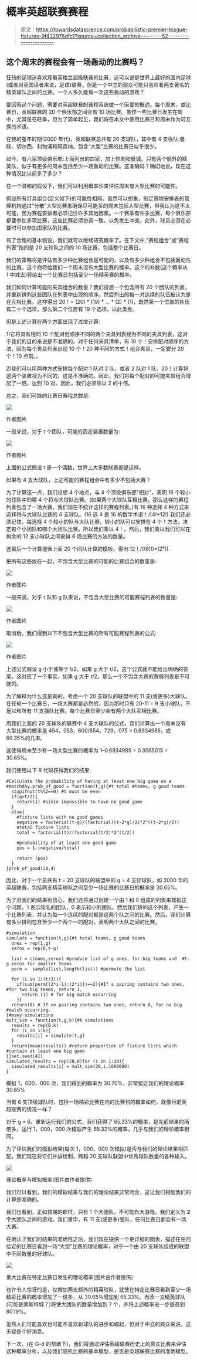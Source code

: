 # 概率英超联赛赛程

> 原文：<https://towardsdatascience.com/probabilistic-premier-league-fixtures-9f432976dfc1?source=collection_archive---------52----------------------->

## 这个周末的赛程会有一场轰动的比赛吗？

狂热的足球迷喜欢观看英格兰超级联赛的比赛，这可以说是世界上最好的国内足球(或者对英国读者来说，足球)联赛。但是一个中立的观众可能只喜欢看两支著名的精英球队之间的比赛。一个人多久能看一次这些轰动的游戏？

要回答这个问题，需要对英超联赛的赛程系统做一个简要的概述。每个周末，或比赛日，英超联赛的 20 个俱乐部之间会有 10 场比赛。虽然一些比赛日发生在周中，尤其是在旺季，但为了简单起见，我们将在本文中使用比赛日和周末作为可互换的术语。

在我的童年时期(2000 年代)，英超联赛总共有 20 支球队，其中有 4 支强队:曼联、切尔西、利物浦和阿森纳。包含“大型”比赛的比赛日似乎很少。

如今，有六家顶级俱乐部:上面列出的四家，加上热刺和曼城。只有两个额外的精英队，似乎有更多的周末包括至少一场轰动的比赛。这准确吗？确切地说，现在这种情况比以前多了多少？

在一个温和的假设下，我们可以利用概率论来评估周末有大型比赛的可能性。

假设所有灯具组合(定义如下)的可能性相同。虽然可以想象，制定赛程安排表的管理机构通过“分散”大型比赛来确保尽可能多的周末包括大型比赛，但我认为这不太可能，因为赛程安排者必须记住许多其他因素。一个赛季有许多比赛，每个俱乐部都要参加多项比赛，这些比赛必须协调一致，以免发生冲突，此外，球员必须在必要时可以参加国家队的比赛。

有了合理的基本假设，我们就可以继续研究概率了。在下文中,“赛程组合”或“赛程列表”指的是 20 支球队之间的 10 场比赛，包括整个比赛日。

我们的策略将是评估有多少种比赛组合是可能的，以及有多少种组合不包括轰动性的比赛。这个商将给我们一个周末没有大型比赛的概率。这个的补数(这个概率从 1 中减去)将给出一个比赛日包括至少一场精英赛的概率。

我们如何计算可能的夹具组合的数量？我们设想一个包含所有 20 个团队的列表，并重新排列这些团队在列表中出现的顺序。然后列出的每一对连续的队伍被认为是在互相比赛。这样得出 20！= (20) * (19) * … * (2) * (1)，既然第一个位置的队伍有二十个选项，那么第二个位置有 19 个选项，以此类推。

但是上述计算在两个方面出现了过度计算:

1)它将具有相同 10 个配对但顺序不同的两个夹具列表视为不同的夹具列表，这对于我们的目的来说是不准确的。对于任何夹具清单，有 10 个！安排配对顺序的方法。因为每个夹具列表出现 10 个！20 种不同的方式！组合夹具，一定要分 20 个！10 点前。。

2)我们可以用两种方式安排每个配对:1 队对 2 队，或者 2 队对 1 队。20！计算将这两个装置视为不同的，这是不准确的。因此，我们将每个配对的可能夹具组合增加了一倍，达到 10 对。因此，我们必须除以 2 的十倍。

总之，我们可能的比赛日赛程总数是:

![](img/24f34a3a8e749d701d04b4ebc3d7d28e.png)

作者图片

一般来说，对于 t 个团队，可能的固定装置数量为:

![](img/aec2388bcc13c7b4c0ab6b7c2d8c4302.png)

作者图片

上面的公式假设 t 是一个偶数，世界上大多数联赛都是这样。

如果有 4 支大球队，上述可能的赛程组合中有多少不包括大赛？

为了计算这一点，我们设想 4 个地点，与 4 个顶级俱乐部“相对”，表明 16 个较小的球队中的哪 4 个将与大球队比赛。(如果两个大球队互相比赛，那么这样的赛程列表包含了一场大赛，我们现在不统计这样的赛程列表。)有 16 种选择 4 种方式来选择将与大球队比赛的 4 支球队。(16 选 4 是 16 的数学术语！/(4!*12!).我们还必须记住，每选择 4 个较小的队与大队比赛，较小的队可以安排在 4 个！方法，决定每个小团队和哪个大团队比赛。所以我们乘以 4！。然后，我们乘以我们可以在剩余的 12 支小球队之间安排 6 场比赛的方法的数量。

这最后一个计算遵循上面 20 个团队计算的模板，得出:12！/((6)!)*(2⁶)).

把所有这些放在一起，不包含大型比赛的可能的比赛组合的数量是:

![](img/f04e40ac14c1790219a214592150ebba.png)

作者图片

一般来说，对于 t 队和 g 队来说，不包含大型比赛的可能赛程列表的数量是:

![](img/56d5197297002f142ba1d47420acc0d1.png)

作者图片

取消后，我们得到以下不包含大型比赛的所有可能赛程列表的公式:

![](img/17d947561fc2c66f773eaecee4c460a9.png)

作者图片

上述公式假设 g 小于或等于 t/2。如果 g 大于 t/2，这个公式就不能给出明确的答案。这对应了一个事实，如果 g 大于 t/2，那么一个不包含大赛的赛程列表是不可能的。

为了解释为什么这是真的，考虑一个 20 支球队的联盟中的 11 支(或更多)大球队。在任何一个比赛日，一场大赛都是必然的，因为那时只有 20-11 = 9 支小球队，不足以和所有 11 支强队比赛。每个比赛日至少会有两个大队互相比赛。

用我们上面的 20 支球队的联赛中 4 支大球队的公式，我们计算出一个周末没有大型比赛的概率是 454，053，600/654，729，075 = 0.6934985，或 69.35%的几率。

这使得周末至少有一场大型比赛的概率为 1–0.6934985 = 0.3065015 = 30.65%。

我们使用以下 R 代码获得我们的结果:

```
#Calculate the probability of having at least one big game on a #matchday.prob_of_good = function(t,g){#t total #teams, g good teams
  stopifnot(t%%2==0) #t must be even
  if(g>t/2){ 
    return(1) #since impossible to have no good game
  }
  else{
    #fixture lists with no good games
    negative = factorial(t-g)/(factorial((t-2*g)/2)*2^((t-2*g)/2))
    #total fixture lists
    total = factorial(t)/(factorial(t/2)*2^(t/2))

    #probability of at least one good game
    pos = 1-(negative/total)

    return (pos)
  }
}prob_of_good(20,4)
```

因此，对于一个总共有 t = 20 支球队的联盟中的 g = 4 支好球队，如 2000 年的英超联赛，包括两支精英球队之间至少一场比赛的比赛日的概率是 30.65%。

为了对我们的结果有信心，我们还将通过创建一个由 1 和 0 组成的列表来模拟这个问题，1 表示知名的团队，0 表示较小的团队。然后我们排列这个列表，产生一个比赛列表，并认为每一个连续的配对都是这两个队之间的比赛。然后，我们计算有多少排列包含至少一个两个一的配对，表明两个大队之间的比赛。

```
#simulation
simulate = function(t,g){#t total teams, g good teams 
  ones = rep(1,g)
  zeros = rep(0,t-g)

  list = c(ones,zeros) #produce list of g ones, for big teams and  #t-g zeros for smaller teams
  perm =  sample(list,length(list)) #permute the list

  for (i in 1:(t/2)){
    if(sum(perm[(2*i-1):(2*i)])==2){#If a pairing contains two ones, #for two big teams, return 1,
      return (1) # for big match occurring
    }}
  return(0) # If no pairing contains two ones, return 0, for no big #match occurring.
}#many simulations
mult_sim = function(t,g,k){#k simulations
  results = rep(0,k)
  for (i in 1:k){
    results[i] = simulate(t,g)
  }
  return(mean(results)) #return proportion of fixture lists which          #contain at least one big game
}}set.seed(41)
simulated_results = rep(20,0)for (i in 1:20){
  simulated_results[i] = mult_sim(20,i,1000000)
}
```

模拟 1，000，000 次，我们得到的概率为 30.70%，非常接近我们的理论概率 30.65%

当有 6 支顶级球队时，包括一场精彩比赛在内的比赛日的概率如何，就像目前英超联赛的情况一样？

对于 g = 6，重新运行我们的公式，我们获得了 65.33%的概率，是先前结果的两倍多。运行 1，000，000 次模拟产生 65.32%的概率，几乎与我们的理论概率相同。

为了评估我们的模拟结果(每次 1，000，000 次模拟)是否与我们的理论结果相匹配，我们现在将它们并排绘制，跨越 20 支球队联盟中优秀球队数量的各种输入。

![](img/783b7f856438945417f122f80278b787.png)

理论概率与模拟概率(图片由作者提供)

我们可以看到，我们的模拟结果与我们的理论结果非常吻合，这让我们相信我们的计算是准确的。

我们也看到，正如预期的那样，只有 1 个大团队，不可能有大游戏，我们定义为 **2 个**大团队之间的游戏。我们重申，有 11 支(或更多)强队，任何比赛日都会有一场大赛。

在确认了我们的结果的准确性之后，我们现在提供一个更详细的图表，描述在任何给定的比赛日看到一场“大型”比赛的理论概率，对于一个由 20 支球队组成的联盟中不同数量的好球队。

![](img/34c4f7bec621c84cb309eeb8f60f4ada.png)

重大比赛在特定比赛日发生的理论概率(图片由作者提供)

也许令人惊讶的是，仅增加两支额外的精英球队，就使在特定比赛日看到至少一场精彩比赛的概率增加了一倍多，从 30.65%增加到 65.33%。再添一支精英球队(可能是莱斯特城？)将使大团队的数量增加到 7 个，并将上述概率进一步提高到 80.19%。

虽然人们可能喜欢也可能不喜欢新球队的进步和崛起，但对于中立的观众来说，这无疑是个好消息。

下一次，(在 G-d 的帮助下)，我们将通过评估英超联赛历史上的真实比赛来评估这种概率分析，以及我们随机比赛的基本模型，是否是英超联赛比赛的准确模型。